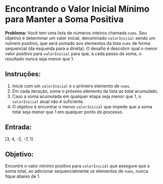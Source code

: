 # Encontrando o Valor Inicial Mínimo para Manter a Soma Positiva

**Problema:** Você tem uma lista de números inteiros chamada `nums`. Seu objetivo é determinar um valor inicial, denominado `valorInicial` sendo um número positivo, que será somado aos elementos da lista `nums` de forma sequencial (da esquerda para a direita). O desafio é descobrir qual o menor valor positivo para `valorInicial` para que, a cada passo da soma, o resultado nunca seja menor que 1.

## Instruções:
1. Inicie com um `valorInicial` e o primeiro elemento de `nums`.
2. Em cada iteração, some o próximo elemento da lista ao total acumulado.
3. Caso a soma acumulada em qualquer etapa seja menor que 1, o `valorInicial` atual não é suficiente.
4. O objetivo é encontrar o menor `valorInicial` que impede que a soma total seja menor que 1 em qualquer ponto do processo.

## Entrada:
[3, 4, -2, -7, 1]

## Objetivo:
Encontre o valor mínimo positivo para `valorInicial` que assegure que a soma total, ao adicionar sequencialmente os elementos de `nums`, nunca fique abaixo de 1.
